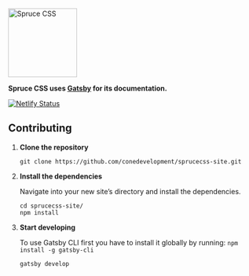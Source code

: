 <p>
  <a href="https://sprucecss.com/">
    <br>
    <picture>
        <source media="(prefers-color-scheme: light)" srcset="./.github/spruce-logo-dark.svg">
        <source media="(prefers-color-scheme: dark)" srcset="./.github/spruce-logo-light.svg">
        <img alt="Spruce CSS" width="140" src="./.github/spruce-logo-dark.svg">
      </picture>
    </a>
    <br>
</p>

**Spruce CSS uses [Gatsby](https://www.gatsbyjs.org/) for its documentation.**

[![Netlify Status](https://api.netlify.com/api/v1/badges/32f689b9-2e24-462f-be66-22e1233d7f9b/deploy-status)](https://app.netlify.com/sites/sprucecss/deploys)

## Contributing

1.  **Clone the repository**

    ```shell
    git clone https://github.com/conedevelopment/sprucecss-site.git
    ```

2.  **Install the dependencies**

    Navigate into your new site’s directory and install the dependencies.

    ```shell
    cd sprucecss-site/
    npm install
    ```

3.  **Start developing**

    To use Gatsby CLI first you have to install it globally by running: `npm install -g gatsby-cli`

    ```shell
    gatsby develop
    ```
